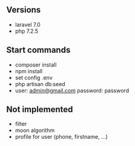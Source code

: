 ## Versions

- laravel 7.0
- php 7.2.5

## Start commands

- composer install
- npm install
- set config .env
- php artisan db:seed
- user: admin@gmail.com password: password

## Not implemented

- filter
- moon algorithm
- profile for user (phone, firstname, ...)